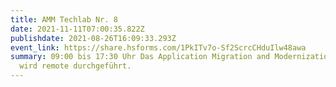 ```yaml
---
title: AMM Techlab Nr. 8
date: 2021-11-11T07:00:35.822Z
publishdate: 2021-08-26T16:09:33.293Z
event_link: https://share.hsforms.com/1PkITv7o-Sf2ScrcCHduIlw48awa
summary: 09:00 bis 17:30 Uhr Das Application Migration and Modernization Techlab
  wird remote durchgeführt.
---
```

